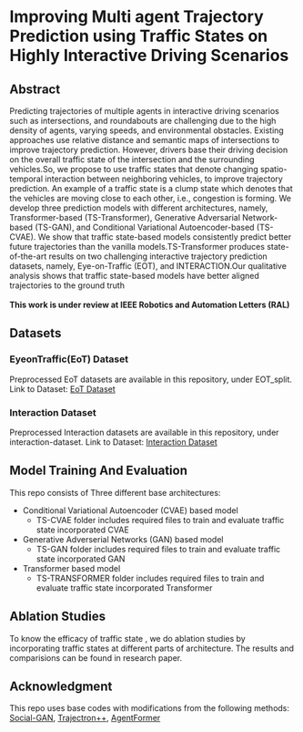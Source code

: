# Improving Multi agent Trajectory Prediction using Traffic States on Highly Interactive Driving Scenarios
## Abstract
Predicting trajectories of multiple agents in interactive driving scenarios such as
intersections, and roundabouts are challenging due to the high density of agents, varying
speeds, and environmental obstacles. Existing approaches use relative distance and
semantic maps of intersections to improve trajectory prediction. However, drivers base
their driving decision on the overall traffic state of the intersection and the surrounding
vehicles.So, we propose to use traffic states that denote changing spatio-temporal
interaction between neighboring vehicles, to improve trajectory prediction. An example
of a traffic state is a clump state which denotes that the vehicles are moving close to
each other, i.e., congestion is forming. We develop three prediction models with
different architectures, namely, Transformer-based (TS-Transformer), Generative
Adversarial Network-based (TS-GAN), and Conditional Variational Autoencoder-based
(TS-CVAE). We show that traffic state-based models consistently predict better future
trajectories than the vanilla models.TS-Transformer produces state-of-the-art results on
two challenging interactive trajectory prediction datasets, namely, Eye-on-Traffic
(EOT), and INTERACTION.Our qualitative analysis shows that traffic state-based
models have better aligned trajectories to the ground truth<br /><br />
**This work is under review at IEEE Robotics and Automation Letters (RAL)**
## Datasets
### EyeonTraffic(EoT) Dataset
Preprocessed EoT datasets are available in this repository, under EOT_split.
Link to Dataset: [EoT Dataset](https://github.com/NaveenKumar-1311/EoT-EyeonTraffic)
### Interaction Dataset
Preprocessed Interaction datasets are available in this repository, under interaction-dataset.
Link to Dataset: [Interaction Dataset](https://github.com/interaction-dataset/interaction-dataset)

## Model Training And Evaluation
This repo consists of Three different base architectures:
- Conditional Variational Autoencoder (CVAE) based model
  - TS-CVAE folder includes required files to train and evaluate traffic state incorporated CVAE
- Generative Adverserial Networks (GAN) based model
  - TS-GAN folder includes required files to train and evaluate traffic state incorporated GAN
- Transformer based model
  - TS-TRANSFORMER folder includes required files to train and evaluate traffic state incorporated Transformer
## Ablation Studies
To know the efficacy of traffic state , we do ablation studies by incorporating traffic states at different parts of architecture. The results and comparisions can be
found in research paper.
## Acknowledgment
This repo uses base codes with modifications from the following methods:
[Social-GAN](https://github.com/agrimgupta92/sgan),
[Trajectron++](https://github.com/StanfordASL/Trajectron-plus-plus),
[AgentFormer](https://github.com/Khrylx/AgentFormer)
